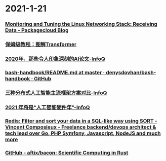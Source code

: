 
# 2021-1-21

### [Monitoring and Tuning the Linux Networking Stack: Receiving Data - Packagecloud Blog](https://blog.packagecloud.io/eng/2016/06/22/monitoring-tuning-linux-networking-stack-receiving-data/)

### [保姆级教程：图解Transformer](https://cuijiahua.com/blog/2021/01/dl-basics-3.html)

### [2020年，那些令人印象深刻的AI论文-InfoQ](https://www.infoq.cn/article/2LLPYHaATht24rHRsHx7)

### [bash-handbook/README.md at master · denysdovhan/bash-handbook · GitHub](https://github.com/denysdovhan/bash-handbook/blob/master/translations/zh-CN/README.md)

### [三种分布式人工智能主流框架方案对比-InfoQ](https://www.infoq.cn/article/6YrzdXDzvDU6WrrY7uas)

### [2021 年将是“人工智能硬件年”-InfoQ](https://www.infoq.cn/article/qzMaLuvMz8NXX0j3koEd)

### [Redis: Filter and sort your data in a SQL-like way using SORT - Vincent Composieux - Freelance backend/devops architect & tech lead over Go, PHP Symfony, Javascript, NodeJS and much more](https://vincent.composieux.fr/article/redis-filter-and-sort-your-data-in-a-sql-like-way-using-sort)

### [GitHub - aftix/bacon: Scientific Computing in Rust](https://github.com/aftix/bacon)
